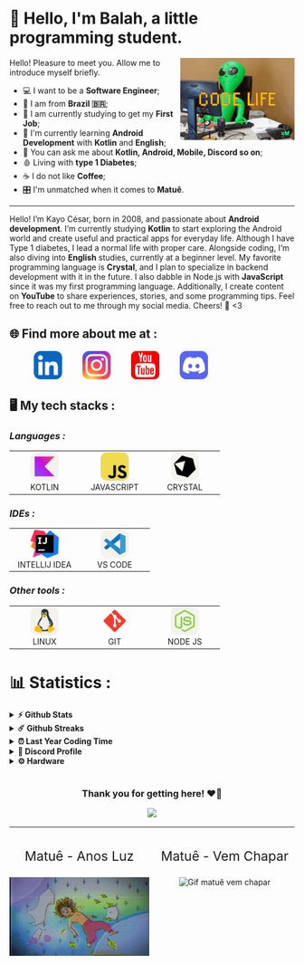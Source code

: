 # 🍬 Hello, I'm Balah, a little programming student.

<img align="right" alt="GIF" src="icons/gifs/codelife.gif" width="40%" />
<p width="40%">
Hello! Pleasure to meet you. Allow me to introduce myself briefly.
  <ul>
    <li>💻 I want to be a <b>Software Engineer</b>;</li>
    <li>📍 I am from <b>Brazil 🇧🇷</b>;</li>
    <li>🏢 I am currently studying to get my <b>First Job</b>;</li>
    <li>🌱 I'm currently learning <b>Android Development</b> with <b>Kotlin</b> and <b>English</b>;</li>
    <li>💬 You can ask me about <b>Kotlin, Android, Mobile, Discord so on</b>;</li>
    <li>🩸 Living with <b>type 1 Diabetes</b>;</li>
    <li>☕ I do not like <b>Coffee</b>;</li>
    <li>🎛️ I'm unmatched when it comes to <b>Matuê</b>.</li>
  </ul>

<hr>
Hello! I’m Kayo César, born in 2008, and passionate about <b>Android development</b>. I’m currently studying <b>Kotlin</b> to start exploring the Android world and create useful and practical apps for everyday life. Although I have Type 1 diabetes, I lead a normal life with proper care. Alongside coding, I’m also diving into <b>English</b> studies, currently at a beginner level. My favorite programming language is <b>Crystal</b>, and I plan to specialize in backend development with it in the future. I also dabble in Node.js with <b>JavaScript</b> since it was my first programming language. Additionally, I create content on <b>YouTube</b> to share experiences, stories, and some programming tips. Feel free to reach out to me through my social media. Cheers! 🚀 <3

</p>

## 🌐 Find more about me at :

<p align="left">
  <a href="https://www.linkedin.com/in/balah7/" target="_blank"><img alt="Icon LinkedIn (profile)" src="icons/social/linkedin.svg" width="50" height="50" style="margin-right: 32px; margin-left: 43px;"></a>
  <a href="https://www.instagram.com/bal4h7/" target="_blank"><img alt="Icon Instragram (profile)" src="icons/social/instagram.svg" width="50" height="50" style="margin-right: 32px;"></a>
  <a href="https://www.youtube.com/channel/UC5EbVrq3WHkwRDUzbQaS5ig"><img alt="Icon Youtube (channel)" src="icons/social/youtube.svg" width="50" height="50" style="margin-right: 32px;"></a> 
  <a href="https://discord.gg/RphRA56rM7"><img alt="Icon Discord (prfile)" src="icons/social/discord.svg" width="50" height="50"></a> 
</p>

## 🖥️ My tech stacks :

<p align="right">
  <h3><i>Languages :</i></h3>
  <table>
  <tr border: none;>
    <td align="center" width="110">
      <a href="https://kotlinlang.org/">
        <img src="icons/languages/kotlin.svg" width="50" height="50" alt="Kotlin lang logo" />
      </a>
      <br>KOTLIN
    </td>	
    <td align="center" width="110">
      <a href="https://developer.mozilla.org/pt-BR/docs/Web/JavaScript">
        <img src="icons/languages/javascript.svg" width="50" height="50" alt="Javascript lang logo" />
      </a>
      <br>JAVASCRIPT
    </td>  
    <td align="center" width="110">
      <a href="https://crystal-lang.org/">
        <img src="icons/languages/crystallang.svg" width="50" height="50" alt="Crytal lang logo" />
      </a>
      <br>CRYSTAL
    </td>
  </tr>
</table>
</p>

<p>
  <h3><i>IDEs :</i></h3>
  <table>
  <tr border: none;>
<!--     <td align="center" width="110">
      <a href="https://developer.android.com/studio">
        <img src="icons/ides/androidstudio.svg" width="50" height="50" alt="Android Studio logo" />
      </a>
      <br>ANDROID STUDIO
    </td>	   -->
    <td align="center" width="110">
      <a href="https://www.jetbrains.com/pt-br/idea/">
        <img src="icons/ides/intellij-idea.svg" width="50" height="50" alt="Intellij IDEA logo" />
      </a>
      <br>INTELLIJ IDEA
    </td>
    <td align="center" width="110">
      <a href="https://code.visualstudio.com/">
        <img src="icons/ides/vscode.svg" width="50" height="50" alt="Vs Code logo" />
      </a>
      <br>VS CODE
  </tr>
</table>
</p>

<p>
  <h3><i>Other tools :</i></h3>
  <table>
  <tr border: none;>
    <td align="center" width="110">
      <a href="https://www.linux.org/">
        <img src="icons/tools/linux.svg" width="50" height="50" alt="Linux logo" />
      </a>
      <br>LINUX
    </td>	  
    <td align="center" width="110">
      <a href="https://git-scm.com/">
        <img src="icons/tools/git.svg" width="50" height="50" alt="Git logo" />
      </a>
      <br>GIT
    </td>
    <td align="center" width="110">
      <a href="https://nodejs.org/en">
        <img src="icons/tools/nodejs.svg" width="50" height="50" alt="Nodejs logo" />
      </a>
      <br>NODE JS
    </td>
  </tr>
</table>
</p>

# 📊 Statistics :

<details>	
  <summary><b>⚡ Github Stats</b></summary>
  
  <br />
        <img src="https://github-readme-stats.vercel.app/api?username=balah7&show=reviews,discussions_started,discussions_answered,prs_merged,prs_merged_percentage&show_icons=true&theme=dark&title_color=c6a0f6&text_color=8aadf4&icon_color=f5a97f&include_all_commits=true&bg_color=24273a&border_color=8087a2&border_radius=15" alt="Github Stats"/>
        <img src="https://github-readme-stats.vercel.app/api/top-langs/?username=balah7&layout=donut-vertical&theme=dark&title_color=c6a0f6&text_color=8aadf4&icon_color=f5a97f&bg_color=24273a&border_color=24273a&border_radius=15" alt="Most used languages"/>
</details>

<details>	
  <summary><b>☄️ Github Streaks</b></summary>
  <br/>

  <img height="180em" src="https://streak-stats.demolab.com?user=balah7&theme=catppuccin-macchiato&border_radius=15&date_format=M%20j%5B%2C%20Y%5D&mode=weekly&exclude_days=Sun%2CMon%2CTue%2CWed%2CThu%2CFri%2CSat&card_width=500" alt="Github Streaks" />
</details>

<details>	
  <summary><b>⏰ Last Year Coding Time</b></summary>
  <br/>

<img align="center" src="https://wakatime.com/share/@balah7/2f990506-3ff1-4505-acea-20283643398b.svg" alt="Wakatime Status Last Year">

</details>

<details>	
  <summary><b>💬 Discord Profile</b></summary>
  <br/>
  <a href="https://discord.com/users/635504796299689990" target="_blank">
    <img align="center" src="https://lanyard.cnrad.dev/api/635504796299689990?theme=dark&bg=24273a&borderRadius=15px&animated=true&idleMessage=Listening+to+Matuê" alt="Discord profile"/>
    </a>
</details>

<!--
<details>
  <summary><b>🧑‍🚀 Open Source Projects</b></summary>

  <br />
  <table>
    <thead align="center">
      <tr>
        <th><b>💻 Projects</b></th>
        <th><b>🌟 Stars</b></th>
        <th><b>🍴 Forks</b></th>
        <th><b>🐛 Issues</b></th>
        <th><b>🔔 Pull Requests</b></th>
        <th><b>👨‍💻 Language</b></th>
      </tr>
    </thead>
    <tbody>
      <tr>
        <td><a href="."><b>📦 null</b></a></td>
        <td><img alt="Stars" src="."/></td>
        <td><img alt="Forks" src="."/></td>
        <td><img alt="Issues" src="."/></td>
        <td><img alt="Pull Requests" src="."/></td>
        <td><img alt="Language" src="."/></td>
  <!--
  Stars: https://img.shields.io/github/stars/linitio/linitio?style=flat-square&labelColor=343b41
  Forks: https://img.shields.io/github/forks/linitio/openstack-alpine-image?style=flat-square&labelColor=343b41
  Issues: https://img.shields.io/github/issues/linitio/openstack-alpine-image?style=flat-square
  PR: https://img.shields.io/github/issues-pr/linitio/openstack-alpine-image?style=flat-square
  Lang: https://img.shields.io/github/languages/top/linitio/openstack-alpine-image?style=flat-square
  ----------------------------------------------------------------
      </tr>
    </tbody>
  </table>
  <br />
</details>
-->

<details>	
  <br />
  <summary><b>⚙️ Hardware</b></summary>
  	<ul>
  	  <li><b>OS:</b> Arch Linux (GNOME 47)</li>
	    <li><b>Laptop: </b> Lenovo IdeaPad 3i</li>
  	  <li><b>Browser: </b> Firefox</li>
      <li><b>Cpu:</b> AMD Ryzen™ 5 5500U with Radeon™ Graphics × 12</li>
	    <li><b>Terminal: </b> ZSH: Oh My Zsh (Gnome Terminal)</li>
	</ul>	
</details>

#

<div align="center">

### Thank you for getting here! ❤️🍬

<img src="https://readme-daily-quotes.vercel.app/api?author=Matuê&quote=Sozin+na+minha+caminhada+e+tô+vencendo+a+batalha.&bg_color=24273a&quote_color=cad3f5&author_color=cad3f5&accent_color=c6a0f6&border_color=8087a2&border_radius=15"/>

</div>

---

<div style="display: flex; justify-content: space-between;">
    <div style="text-align: center; flex-basis: 50%; margin-right: 10px;">
        <p style="font-size: 23px;"> Matuê - Anos Luz</p>
        <img src="icons/gifs/anosluz.gif" alt="Gif Matuê anos luz" style="max-width: 100%; height: auto;">
    </div>
    <div style="text-align: center; flex-basis: 50%;">
        <p style="font-size: 23px;"> Matuê - Vem Chapar</p>
        <img src="icons/gifs/vemchapa.gif" alt="Gif matuê vem chapar" style="max-width: 100%; height: auto;">
    </div>
</div>
